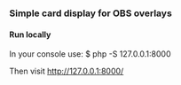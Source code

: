 ### Simple card display for OBS overlays

#### Run locally
In your console use:
    $ php -S 127.0.0.1:8000

Then visit http://127.0.0.1:8000/


